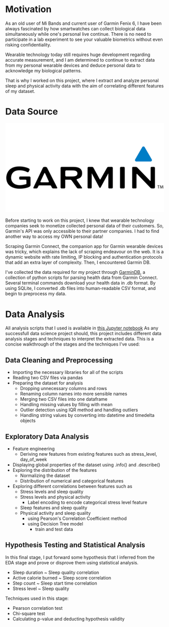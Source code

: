 # Motivation 
As an old user of Mi Bands and current user of Garmin Fenix 6, I have been always fascinated by how smartwatches can collect biological data simultaneously while one's personal live continue. There is no need to participate in a lab experiment to see your valuable biometrics without even risking confidentiality. 

Wearable technology today still requires huge development regarding accurate measurement, and I am determined to continue to extract data from my personal wearable devices and deduce personal data to acknowledge my biological patterns. 

That is why I worked on this project, where I extract and analyze personal sleep and physical activity data with the aim of correlating different features of my dataset. 

# Data Source
![Garmin Logo](/Images/Garmin-logo.png)

Before starting to work on this project, I knew that wearable technology companies seek to monetize collected personal data of their customers. So, Garmin's API was only accessible to their partner companies. I had to find another way to access my OWN personal data!

Scraping Garmin Connect, the companion app for Garmin wearable devices was tricky, which explains the lack of scraping endeavour on the web. It is a dynamic website with rate limiting, IP blocking and authentication protocols that add an extra layer of complexity. Then, I encountered Garmin DB. 

I've collected the data required for my project through [GarminDB](https://github.com/tcgoetz/GarminDB), a collection of python scripts for parsing health data from Garmin Connect. Several terminal commands download your health data in .db format. By using SQLite, I converted .db files into human-readable CSV format, and begin to preprocess my data. 

# Data Analysis
All analysis scripts that I used is available in [this Jupyter notebook]()
As any successfull data science project should, this project includes different data analysis stages and techniques to interpret the extracted data. This is a concise walkthrough of the stages and the techniques I've used:
## Data Cleaning and Preprocessing
- Importing the necessary libraries for all of the scripts
- Reading two CSV files via pandas
- Preparing the dataset for analysis
  - Dropping unnecessary columns and rows
  - Renaming column names into more sensible names
  - Merging two CSV files into one dataframe 
  - Handling missing values by filling with mean
  - Outlier detection using IQR method and handling outliers
  - Handling string values by converting into datetime and timedelta objects
 
## Exploratory Data Analysis
- Feature engineering
	- Deriving new features from existing features such as stress_level, day_of_week
- Displaying global properties of the dataset using .info() and .describe()
- Exploring the distribution of the features
  	- Normalizing the dataset
  	- Distribution of numerical and categorical features
- Exploring different correlations between features such as
	-  Stress levels and sleep quality
 	-  Stress levels and physical activity
  		- Label encoding to encode categorical stress level feature
    -  Sleep features and sleep quality
    -  Physical activity and sleep quality
    	- using Pearson's Correlation Coefficient method
     	- using Decision Tree model
      		- train and test data  	   	 	  	  		

## Hypothesis Testing and Statistical Analysis
In this final stage, I put forward some hypothesis that I inferred from the EDA stage and prove or disprove them using statistical analysis.
- Sleep duration ~ Sleep quality correlation
- Active calorie burned ~ Sleep score correlation
- Step count ~ Sleep start time correlation
- Stress level ~ Sleep quality

Techniques used in this stage:
- Pearson correlation test
- Chi-square test
- Calculating p-value and deducting hypothesis validity 

